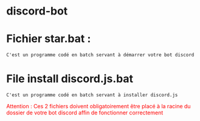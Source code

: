 # discord-bot
# Fichier star.bat :
    C'est un programme codé en batch servant à démarrer votre bot discord

# File install discord.js.bat
    C'est un programme codé en batch servant à installer discord.js

<font color='red'>
Attention : Ces 2 fichiers doivent obligatoirement être placé à la racine du dossier de votre bot discord affin de fonctionner correctement
</font>

